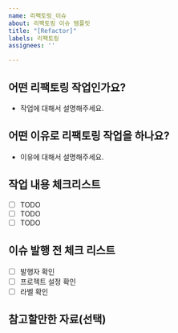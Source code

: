 ```yaml
---
name: 리팩토링_이슈
about: 리팩토링 이슈 템플릿
title: "[Refactor]"
labels: 리팩토링
assignees: ''

---
```


## 어떤 리팩토링 작업인가요?

- 작업에 대해서 설명해주세요.

## 어떤 이유로 리팩토링 작업을 하나요?

- 이유에 대해서 설명해주세요.

## 작업 내용 체크리스트

- [ ] TODO
- [ ] TODO
- [ ] TODO

## 이슈 발행 전 체크 리스트

- [ ] 발행자 확인
- [ ] 프로젝트 설정 확인
- [ ] 라벨 확인

## 참고할만한 자료(선택)
